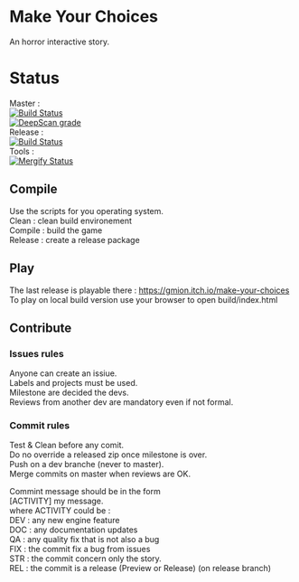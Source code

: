 # Make Your Choices
An horror interactive story.

# Status
Master :  
[![Build Status](https://travis-ci.com/miong/MakeYourChoices.svg?branch=master)](https://travis-ci.com/miong/MakeYourChoices)  
[![DeepScan grade](https://deepscan.io/api/teams/8790/projects/11002/branches/159303/badge/grade.svg)](https://deepscan.io/dashboard#view=project&tid=8790&pid=11002&bid=159303)  
Release :  
[![Build Status](https://travis-ci.com/miong/MakeYourChoices.svg?branch=release)](https://travis-ci.com/miong/MakeYourChoices)  
Tools :  
[![Mergify Status][mergify-status]][mergify]  

[mergify]: https://mergify.io
[mergify-status]: https://img.shields.io/endpoint.svg?url=https://gh.mergify.io/badges/<owner>/<repo>&style=flat

## Compile
Use the scripts for you operating system.  
Clean : clean build environement  
Compile : build the game  
Release : create a release package  

## Play
The last release is playable there : https://gmion.itch.io/make-your-choices  
To play on local build version use your browser to open build/index.html  

## Contribute

### Issues rules
Anyone can create an issiue.  
Labels and projects must be used.  
Milestone are decided the devs.  
Reviews from another dev are mandatory even if not formal.  

### Commit rules
Test & Clean before any comit.  
Do no override a released zip once milestone is over.  
Push on a dev branche (never to master).  
Merge commits on master when reviews are OK.  

Commint message should be in the form  
\[ACTIVITY] my message.  
where ACTIVITY could be :  
DEV : any new engine feature  
DOC : any documentation updates  
QA  : any quality fix that is not also a bug  
FIX : the commit fix a bug from issues  
STR : the commit concern only the story.  
REL : the commit is a release (Preview or Release) (on release branch)

